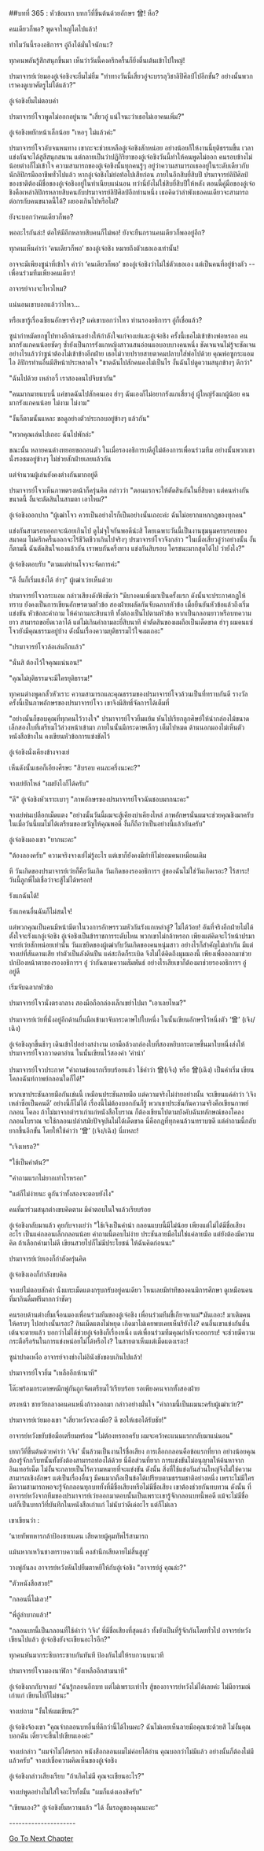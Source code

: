 ##บทที่ 365 : หัวข้อแรก บทกวีที่ขึ้นต้นด้วยอักษร 曾!
หือ?

คนเดียวก็พอ? พูดจาใหญ่โตไปแล้ว!

ทำไมวันนี้รองอธิการฯ อู๋ถึงได้มั่นใจนักนะ?

ทุกคนพลันรู้สึกสนุกขึ้นมา เห็นว่าวันนี้คงครึกครื้นก็ยิ่งตื่นเต้นเข้าไปใหญ่!

ปรมาจารย์เว่ยมองอู๋เจ๋อชิงจะยิ้มไม่ยิ้ม "ท่าทางวันนี้เสี่ยวอู๋จะบรรลุวิชาลิปิศิลป์ไปอีกขั้น? อย่างนั้นพวกเราคงดูเบาศัตรูไม่ได้แล้ว?"

อู๋เจ๋อชิงยิ้มไม่ตอบคำ

ปรมาจารย์โจวพูดไม่ออกอยู่นาน "เสี่ยวอู๋ แน่ใจนะว่าเธอไม่เอาคนเพิ่ม?"

อู๋เจ๋อชิงพยักหน้าเล็กน้อย "เหอๆ ไม่แล้วค่ะ"

ปรมาจารย์โจวอับจนหนทาง เขากะจะช่วยเหลืออู๋เจ๋อชิงสักหน่อย อย่างน้อยก็ให้งานนี้ยุติธรรมขึ้น เวลาแข่งกันจะได้สูสีสนุกสนาน แต่กลายเป็นว่าปฏิกิริยาของอู๋เจ๋อชิงวันนี้ทำให้คนพูดไม่ออก คนรอบข้างไม่น้อยต่างก็ไม่เข้าใจ ความสามารถของอู๋เจ๋อชิงนั้นทุกคนรู้ๆ อยู่ว่าความสามารถเธออยู่ในระดับเดียวกับนักลิปิกรมืออาชีพทั่วไปแล้ว หากอู๋เจ๋อชิงไม่ย่อท้อไปเสียก่อน ภายในอีกสิบยี่สิบปี ปรมาจารย์ลิปิศิลป์ของชาติต้องมีชื่อของอู๋เจ๋อชิงอยู่ในทำเนียบแน่นอน ทว่านี่ยังไม่ใช่สิบยี่สิบปีให้หลัง ตอนนี้คู่มือของอู๋เจ๋อชิงคือเหล่าลิปิกรหลายสิบคนกับปรมาจารย์ลิปิศิลป์อีกท่านหนึ่ง เธอคิดว่าลำพังเธอคนเดียวจะสามารถต่อกรกับคนขนาดนี้ได้? ผยองเกินไปหรือไม่?

ยังจะบอกว่าคนเดียวก็พอ?

พออะไรกันล่ะ! ต่อให้มีอีกหลายสิบคนก็ไม่พอ! ยังจะยืนกรานคนเดียวก็พออยู่อีก?

ทุกคนเห็นคำว่า ‘คนเดียวก็พอ’ ของอู๋เจ๋อชิง หมายถึงตัวเธอเองเท่านั้น!

อาจจะมีเพียงซูน่าที่เข้าใจ คำว่า ‘คนเดียวก็พอ’ ของอู๋เจ๋อชิงว่าไม่ใช่ตัวเธอเอง แต่เป็นคนที่อยู่ข้างตัว --เพื่อนร่วมทีมเพียงคนเดียว!

อาจารย์จางจะไหวไหม?

แน่นอนเขาบอกแล้วว่าไหว...

หรือเขารู้เรื่องเขียนอักษรจริงๆ? แค่เขาบอกว่าไหว ท่านรองอธิการฯ อู๋ก็เชื่อแล้ว?

ซูน่ากำหมัดยกชูไปทางอีกด้านอย่างให้กำลังใจแก่จางเย่และอู๋เจ๋อชิง ครั้งนี้เธอไม่เข้าข้างพ่อหรอก คนมากรังแกคนน้อยชัดๆ ซ้ำยังเป็นการรังแกหญิงสาวแสนอ่อนแอบอบบางคนหนึ่ง ชัดเจนจนไม่รู้จะชัดเจนอย่างไรแล้วว่าซูน่าต้องไม่เข้าข้างอีกฝ่าย เธอไม่วายปรายสายตาคมปลาบใส่พ่อไปด้วย
คุณพ่อซูกระแอมไอ
ลิปิกรท่านอื่นมีสีหน้าประหลาดใจ
"ขาดฉันไปสักคนคงไม่เป็นไร งั้นฉันไปดูความสนุกข้างๆ ดีกว่า"

"ฉันไปด้วย เหล่าอวี้ เราสองคนไปจิบชากัน"

"คนมากมายแบบนี้ แค่ขาดฉันไปสักคนเอง ฮ่าๆ ฉันเองก็ไม่อยากรังแกเสี่ยวอู๋ ผู้ใหญ่รังแกผู้น้อย คนมากรังแกคนน้อย ไม่งาม ไม่งาม"

"งั้นก็ตามนั้นแหละ ขอดูอย่างตัวประกอบอยู่ข้างๆ แล้วกัน"

"พวกคุณเล่นไปเถอะ ฉันไปพักล่ะ"

ขณะนั้น หลายคนต่างทยอยขอถอนตัว ในเมื่อรองอธิการบดีอู๋ไม่ต้องการเพื่อนร่วมทีม อย่างนั้นพวกเขานั่งรอชมอยู่ข้างๆ ไม่ช่วยสักฝ่ายเลยแล้วกัน

แต่จำนวนผู้เล่นยังคงต่างกันมากอยู่ดี

ปรมาจารย์โจวเห็นภาพตรงหน้าก็ครุ่นคิด กล่าวว่า "ตอนแรกจะให้ตัดสินกันในยี่สิบตา แต่คนห่างกันขนาดนี้ งั้นจะตัดสินในสามตา เอาไหม?"

อู๋เจ๋อชิงออกปาก "ผู้เฒ่าโจว ควรเป็นอย่างไรก็เป็นอย่างนั้นเถอะค่ะ ฉันไม่อยากแหกกฎของทุกคน"

แข่งกันสามรอบออกจะน้อยเกินไป ดูไม่จุใจกันพอดีน่ะสิ โดยเฉพาะวันนี้เป็นงานชุมนุมครบรอบของสมาคม ไม่ครึกครื้นออกจะไร้ชีวิตชีวาเกินไปจริงๆ ปรมาจารย์โจวจึงกล่าว "ในเมื่อเสี่ยวอู๋ว่าอย่างนั้น งั้นก็ตามนี้ ฉันตัดสินใจเองแล้วกัน เราพบกันครึ่งทาง แข่งกันสิบรอบ ใครชนะมากสุดได้ไป ว่ายังไง?"

อู๋เจ๋อชิงตอบรับ "ตามแต่ท่านโจวจะจัดการค่ะ"

"ดี งั้นก็เริ่มแข่งได้ ฮ่าๆ" ผู้เฒ่าเว่ยเห็นด้วย

ปรมาจารย์โจวกระแอม กล่าวเสียงดังฟังชัดว่า "มีบางคนเพิ่งมาเป็นครั้งแรก ดังนั้นจะประกาศกฎให้ทราบ ยังคงเป็นการเขียนอักษรตามหัวข้อ สองฝ่ายผลัดกันจับฉลากหัวข้อ เมื่อยืนยันหัวข้อแล้วถึงเริ่มแข่งขัน หัวข้อละคำถาม ให้คำถามละสิบนาที ทั้งต้องเป็นไปตามหัวข้อ หากเป็นกลอนยาวหรือบทความยาว สามารถขอยืดเวลาได้ แต่ไม่เกินคำถามละยี่สิบนาที คำตัดสินของผมถือเป็นเด็ดขาด ฮ่าๆ ผมคนแซ่โจวยังมีคุณธรรมอยู่บ้าง ดังนั้นเรื่องความยุติธรรมไว้ใจผมเถอะ"

"ปรมาจารย์โจวล้อเล่นอีกแล้ว"

"นั่นสิ ต้องไว้ใจคุณแน่นอน!"

"คุณไม่ยุติธรรมจะมีใครยุติธรรม!"

ทุกคนต่างพูดกลั้วหัวเราะ ความสามารถและคุณธรรมของปรมาจารย์โจวล้วนเป็นที่ทราบกันดี รางวัลครั้งนี้เป็นภาพอักษรของปรมาจารย์โจว เขาจึงมีสิทธิ์จัดการได้เต็มที่

"อย่างนั้นก็ขอบคุณที่ทุกคนไว้วางใจ" ปรมาจารย์โจวยิ้มแย้ม หันไปเรียกลูกศิษย์ให้นำกล่องไม้ขนาดเล็กสองใบที่เตรียมไว้ล่วงหน้าเข้ามา ภายในนั้นมีกระดาษเล็กๆ เต็มไปหมด ด้านนอกมองไม่เห็นตัวหนังสือข้างใน คงเขียนหัวข้อการแข่งขัดไว้

อู๋เจ๋อชิงนั่งเคียงข้างจางเย่

เห็นดังนั้นเธอก็เอียงศีรษะ "สิบรอบ คนละครึ่งนะคะ?"

จางเย่ยักไหล่ "ผมยังไงก็ได้ครับ"

"ดี" อู๋เจ๋อชิงหัวเราะเบาๆ "ภาพอักษรของปรมาจารย์โจวฉันชอบมากนะคะ"

จางเย่พ่นเปลือกเม็ดแตง "อย่างนั้นวันนี้ผมจะสู้เคียงบ่าเคียงไหล่ ภาพอักษรนั่นผมจะช่วยคุณชิงมาครับ ในเมื่อวันนี้ผมไม่ได้เตรียมของขวัญให้คุณพอดี งั้นก็ถือว่าเป็นอย่างนี้แล้วกันครับ"

อู๋เจ๋อชิงมองเขา "ยากนะคะ"

"ต้องลองครับ" ความจริงจางเย่ไม่รู้อะไร แต่เขาก็ยังคงมีท่าทีไม่ยอมคนเหมือนเดิม

หึ วันเกิดของปรมาจารย์เว่ยก็คือวันเกิด วันเกิดของรองอธิการฯ อู๋ของฉันไม่ใช่วันเกิดเรอะ? ไร้สาระ! วันนี้ลูกพี่ไม่เชื่อว่าจะสู้ไม่ได้หรอก!

รังแกฉันได้!

รังแกคนอื่นฉันก็ไม่สนใจ!

แต่พวกคุณเป็นคนมีหน้ามีตาในวงการอักษรรวมหัวกันรังแกเหล่าอู๋? ไม่ได้ว้อย!
อันที่จริงอีกฝ่ายไม่ได้ตั้งใจจะรังแกอู๋เจ๋อชิง อู๋เจ๋อชิงเป็นข้าราชการระดับไหน พวกเขาไม่กล้าหรอก เพียงแต่คิดจะไว้หน้าปรมาจารย์เว่ยสักหน่อยเท่านั้น วันแซยิดของผู้เฒ่ากับวันเกิดของคนหนุ่มสาว อย่างไรก็สำคัญไม่เท่ากัน มีแต่จางเย่ที่สันดานเสีย ทำตัวเป็นลังดินปืน แค่สะกิดก็ระเบิด จึงไม่ได้คิดถึงมุมมองนี้ เพียงเพื่อออกมาช่วยปกป้องหน้าตาของรองอธิการฯ อู๋ ว่ากันตามความสัมพันธ์ อย่างไรเสียเขาก็ต้องมาช่วยรองอธิการฯ อู๋อยู่ดี

เริ่มจับฉลากหัวข้อ

ปรมาจารย์โจวนั่งตรงกลาง สองมือถือกล่องเล็กเขย่าไปมา "เอาเลยไหม?"

ปรมาจารย์เว่ยที่นั่งอยู่อีกด้านยื่นมือเข้ามาจับกระดาษไปใบหนึ่ง ในนั้นเขียนอักษรไว้หนึ่งตัว ‘曾’ (เจิง/เฉิง)

อู๋เจ๋อชิงลุกขึ้นช้าๆ เดินเข้าไปอย่างสง่างาม เอามือล้วงกล่องใบที่สองหยิบกระดาษขึ้นมาใบหนึ่งส่งให้ ปรมาจารย์โจวกวาดตาอ่าน ในนั้นเขียนไว้สองคำ ‘คำนำ’

ปรมาจารย์โจวประกาศ "คำถามข้อแรกเรียบร้อยแล้ว ใช้คำว่า 曾(เจิง) หรือ 曾(เฉิง) เป็นคำเริ่ม เขียนโคลงฉันท์กาพย์กลอนใดก็ได้!"

พวกเขาประชันลายมือกันเช่นนี้ เหมือนประชันลายมือ แต่ความจริงไม่ง่ายอย่างนั้น จะเขียนแค่คำว่า ‘เจิงเหล่าซือเป็นคนดี’ อย่างนี้ก็ไม่ได้ เรื่องนี้ไม่ต้องบอกกันก็รู้ พวกเขาประชันกันความจริงคือเขียนกาพย์ กลอน โคลง ถ้าไม่มาจากตำราเก่าแก่หนังสือโบราณ ก็ต้องเขียนไปตามบังคับฉันทลักษณ์ของโคลงกลอนโบราณ จะใช้กลอนเปล่าสมัยปัจจุบันไม่ได้เด็ดขาด นี่คือกฎที่ทุกคนล้วนทราบฃดี แต่คำถามนี้กลับยากขึ้นอีกขั้น โดยให้ใช้คำว่า ‘曾’ (เจิง/เฉิง) นี่แหละ!

"เจิงเหรอ?"

"ใช้เป็นคำต้น?"

"คำถามแรกไม่ยากเท่าไรหรอก"

"แต่ก็ไม่ง่ายนะ ดูกันว่าทั้งสองจะตอบยังไง"

คนที่มาร่วมสนุกต่างขบคิดตาม มีคำตอบในใจแล้วเรียบร้อย

อู๋เจ๋อชิงกลับมาแล้ว คุยกับจางเย่ว่า "ใช้เจิงเป็นคำนำ กลอนแบบนี้มีไม่น้อย เพียงแต่ไม่ได้มีชื่อเสียงอะไร เป็นแค่กลอนเล็กกลอนน้อย คำถามนี้ตอบไม่ง่าย ประชันลายมือไม่ใช่แค่ลายมือ แต่ยังต้องมีความคิด ถ้าเลือกคำมาไม่ดี เขียนสวยไปก็ไม่มีประโยชน์ ให้ฉันคิดก่อนนะ"

ปรมาจารย์เว่ยเองก็กำลังครุ่นคิด

อู๋เจ๋อชิงเองก็กำลังขบคิด

จางเย่ไม่ตอบสักคำ นั่งแทะเม็ดแตงกรุบกรับอยู่คนเดียว ไหนเลยมีท่าทีของคนมีการศึกษา ดูเหมือนคนที่มากินดื่มฟรีมากกว่าชัดๆ

คนรอบด้านต่างยิ้มเจื่อนมองเพื่อนร่วมทีมของอู๋เจ๋อชิง เพื่อนร่วมทีมขี้เกียจหาแม่*มันเถอะ! มาเติมคนให้ครบๆ ไปอย่างนั้นเรอะ? กินเม็ดแตงไม่หยุด เกิดมาไม่เคยพบเคยเห็นรึยังไง? คนอื่นเขาแข่งกันตื่นเต้นจะตายแล้ว บอกว่าไม่ได้ช่วยอู๋เจ๋อชิงก็เรื่องหนึ่ง แต่เพื่อนร่วมทีมคุณกำลังจะออกรบ! จะช่วยมีความกระตือรือร้นในการแข่งหน่อยไม่ได้หรือไง? ในสายตาเห็นแต่เม็ดแตงเรอะ!

ซูน่าปาดเหงื่อ อาจารย์จางช่างไม่อินังขังขอบเกินไปแล้ว!

ปรมาจารย์โจวยิ้ม "เหลืออีกห้านาที"

โต๊ะพร้อมกระดาษหมึกพู่กันถูกจัดเตรียมไว้เรียบร้อย รอเพียงคนจากทั้งสองฝ่าย

ตรงหน้า ชายวัยกลางคนคนหนึ่งก้าวออกมา กล่าวอย่างมั่นใจ "คำถามนี้เป็นผมนะครับผู้เฒ่าเว่ย?"

ปรมาจารย์เว่ยมองเขา "เสี่ยวหวังจะลงมือ? ดี ขอให้เธอได้รับชัย!"

อาจารย์หวังขยับข้อมือเตรียมพร้อม "ไม่ต้องหรอกครับ ผมจะคว้าคะแนนแรกกลับมาแน่นอน"

บทกวีที่ขึ้นต้นด้วยคำว่า ‘เจิง’ นั้นล้วนเป็นงานไร้ชื่อเสียง การเลือกกลอนคือข้อแรกที่ยาก อย่างน้อยคุณต้องรู้จักกวีบทนั้นทั้งยังต้องสามารถท่องได้ด้วย นี่คือส่วนที่ยาก การแข่งขันไม่อนุญาตให้ค้นหาจากอินเทอร์เน็ต ไม่งั้นจะกลายเป็นไร้ความหมายที่จะแข่งขัน ดังนั้น สิ่งที่ใช้แข่งกันส่วนใหญ่จึงไม่ใช่ความสามารถเชิงอักษร แต่เป็นเรื่องอื่นๆ มีคนมากถือเป็นข้อได้เปรียบตามธรรมชาติอย่างหนึ่ง เพราะไม่มีใครมีความสามารถพอจะรู้จักกลอนทุกบททั้งที่มีชื่อเสียงหรือไม่มีชื่อเสียง เขาต้องช่วยกันทบทวน ดังนั้น ที่อาจารย์หวังจากทีมของปรมาจารย์เว่ยออกมาตอบนั้นเป็นเพราะเขารู้จักกลอนบทนี้พอดี แม้จะไม่มีชื่อ แต่ก็เป็นบทกวีที่บันทึกในหนังสือเก่าแก่ ไม่นับว่าดีเด่อะไร แต่ก็ไม่เลว

เขาเขียนว่า :

‘นายทัพทหารกล้าป้องชายแดน เสียดายผู้คุมทัพไร้สามารถ

แม้นหากเหวินชางทราบความนี้ คงสำนึกเสียดายไม่สิ้นสูญ’

วางพู่กันลง อาจารย์หวังหันไปยิ้มตาหยีให้กับอู๋เจ๋อชิง "อาจารย์อู๋ คุณล่ะ?"

"ตัวหนังสือสวย!"

"กลอนนี่ไม่เลว!"

"พี่อู๋ลำบากแล้ว!"

"กลอนบทนี้เป็นกลอนที่ใช้คำว่า ‘เจิง’ ที่มีชื่อเสียงที่สุดแล้ว ทั้งยังเป็นที่รู้จักกันโดยทั่วไป อาจารย์หวังเขียนไปแล้ว อู๋เจ๋อชิงยังจะเขียนอะไรอีก?"

ทุกคนหันมากระซิบกระซาบกันทันที ป้องกันไม่ให้รบกวนบนเวที

ปรมาจารย์โจวมองนาฬิกา "ยังเหลืออีกสามนาที"

อู๋เจ๋อชิงถกกับจางเย่ "ฉันรู้กลอนอีกบท แต่ไม่เพราะเท่าไร สู้ของอาจารย์หวังไม่ได้เลยค่ะ ไม่มีอารมณ์เก่าแก่ เขียนไปก็ไม่ชนะ"

จางเย่ถาม "งั้นให้ผมเขียน?"

อู๋เจ๋อชิงจ้องเขา "คุณจำกลอนบทอื่นที่ดีกว่านี้ได้ไหมคะ? ฉันไม่เคยเห็นลายมือคุณซะด้วยสิ ไม่งั้นคุณบอกฉัน เดี๋ยวจะขึ้นไปเขียนเองค่ะ"

จางเย่กล่าว "ผมจำไม่ได้หรอก หนังสือกลอนผมไม่ค่อยได้อ่าน คุณบอกว่าไม่มีแล้ว อย่างนั้นก็ต้องไม่มีแล้วครับ" จางเย่เชื่อความคิดเห็นของอู๋เจ๋อชิง

อู๋เจ๋อชิงกล่าวเสียงเรียบ "ถ้าเกิดไม่มี คุณจะเขียนอะไร?"

จางเย่พูดอย่างไม่ใส่ใจอะไรทั้งนั้น "ผมก็แต่งเองสิครับ"

"เขียนเอง?" อู๋เจ๋อชิงยิ้มหวานแล้ว "ได้ งั้นรอดูของคุณนะคะ"

*-*-*-*-*-*-*-*-*-*-*-*-*-*-*-*-*-*-*-*-*-*


[Go To Next Chapter]( ./66.md)